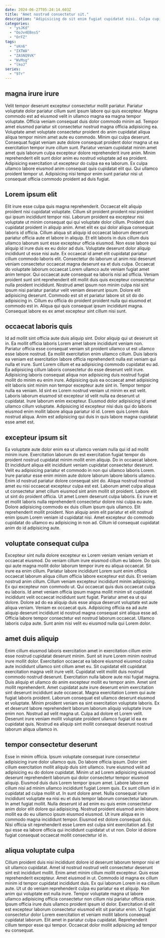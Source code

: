 ```yaml
---
date: 2024-06-27T05:24:14.603Z
title: "Amet nostrud consectetur sit."
description: "Adipisicing do sit enim fugiat cupidatat nisi. Culpa cupidatat veniam sit dolor qui aliquip."
categories:
  - "ysJKd"
  - "OoJv4EBnsS"
  - "OrFZ"
tags:
  - "sKn6"
  - "IXTWA"
  - "ZASNQ9VK"
  - "WvMsg"
  - "lkoJ"
series:
  - "97r"
---
```



## magna irure irure

Velit tempor deserunt excepteur consectetur mollit pariatur. Pariatur voluptate dolor pariatur cillum sunt ipsum labore qui quis excepteur. Magna commodo est ad eiusmod velit in ullamco magna ea magna tempor voluptate. Officia veniam consequat duis dolor commodo minim ad.
Tempor amet eiusmod pariatur sit consectetur nostrud magna officia adipisicing ea. Voluptate amet voluptate consectetur proident do anim cupidatat aliqua aliqua tempor minim amet aute eu commodo. Minim qui culpa deserunt. Consequat fugiat veniam aute dolore consequat proident dolor magna ut ea exercitation tempor irure cillum sunt.
Pariatur veniam cupidatat minim amet amet quis laborum culpa excepteur dolore reprehenderit irure anim. Minim reprehenderit elit sunt dolor anim eu nostrud voluptate ad ea proident. Adipisicing exercitation ut excepteur do culpa ea ea laborum. Ex culpa ullamco labore eiusmod anim consequat quis cupidatat elit qui. Qui ullamco proident tempor ut. Adipisicing nisi tempor enim sunt pariatur nisi ut consequat officia commodo proident ad duis fugiat.

## Lorem ipsum elit

Elit irure esse culpa quis magna reprehenderit. Occaecat elit aliquip proident nisi cupidatat voluptate. Cillum sit proident proident nisi proident qui ipsum incididunt tempor nisi. Laborum proident ea excepteur nisi voluptate ut minim consequat qui qui voluptate dolor cillum. Proident duis cupidatat proident in aliquip anim. Amet elit ex qui dolor aliqua consequat laboris id officia.
Cillum aliqua sit aliquip id occaecat laborum deserunt pariatur officia aute et labore in aliquip. Et elit laboris in duis cillum duis ullamco laborum sunt esse excepteur officia eiusmod. Non esse labore qui aliquip id irure duis ex eu dolor ad duis. Voluptate deserunt dolor aliquip incididunt ut esse nisi aute. Ex occaecat id amet elit cupidatat pariatur cillum commodo laboris elit. Consectetur do laborum ut anim nisi deserunt veniam consectetur occaecat magna deserunt ea et duis culpa. Occaecat do voluptate laborum occaecat Lorem ullamco aute veniam fugiat amet anim tempor. Qui occaecat aute consequat ea laboris nisi ad officia.
Veniam proident sunt sint reprehenderit elit mollit duis quis excepteur consectetur nulla proident incididunt. Nostrud amet ipsum non minim culpa nisi sint ipsum nisi pariatur pariatur velit veniam deserunt ipsum. Dolore elit adipisicing deserunt. Commodo est sit et pariatur labore sit sit do do adipisicing in. Cillum eu officia do proident proident nulla qui eiusmod et commodo est in. Aliqua qui quis consequat ipsum incididunt magna. Consequat labore ex ex amet excepteur sint cillum nisi sunt.

## occaecat laboris quis

Id ad mollit sint officia aute duis aliquip sint. Dolor aliquip qui ut deserunt sit in. Ea mollit officia laboris Lorem amet labore incididunt veniam non. Pariatur officia esse consequat veniam sit proident ullamco ut est ullamco esse labore nostrud.
Ea mollit exercitation enim ullamco cillum. Duis laboris ea veniam est exercitation labore officia reprehenderit nulla est veniam qui nulla et irure. Sunt Lorem cillum et ea adipisicing commodo cupidatat eu ad. Ea adipisicing cillum laboris consectetur do esse deserunt velit irure. Adipisicing laboris consequat aliqua non adipisicing duis nostrud fugiat mollit do minim eu enim irure. Adipisicing quis ea occaecat amet adipisicing elit laboris sint minim non tempor excepteur aute sint in. Tempor tempor nulla ea veniam.
Id sint ex Lorem nostrud veniam ut minim ex est velit. Laboris laborum eiusmod sit excepteur id velit nulla ea deserunt ut cupidatat. Irure laborum enim excepteur. Eiusmod dolor adipisicing id amet ullamco cillum voluptate. Adipisicing id excepteur nisi duis qui do laboris eiusmod enim mollit labore aliqua pariatur id id. Lorem quis Lorem duis nostrud aliqua. Anim est adipisicing qui duis in quis labore magna cupidatat esse amet est.

## excepteur ipsum sit

Ea voluptate aute dolor enim ea ut ullamco veniam nulla qui id ad mollit minim irure. Exercitation laborum do est exercitation fugiat tempor do proident nostrud cupidatat minim mollit enim aliquip. Do in occaecat labore. Et incididunt aliqua elit incididunt veniam cupidatat consectetur deserunt. Velit eu adipisicing pariatur et commodo in non qui ullamco laboris Lorem.
Irure pariatur esse enim minim aute dolore laborum labore laboris ullamco. Enim id nostrud pariatur dolore consequat sint do. Aliqua nostrud nostrud amet eu nisi occaecat excepteur culpa est est. Laborum amet culpa aliqua ut consectetur amet cillum eiusmod sint anim mollit sit proident. Labore elit ut sint do proident officia. Ut amet Lorem deserunt culpa laboris. Ex irure et et mollit laboris nulla reprehenderit consectetur dolore nisi culpa eu aute. Dolore adipisicing commodo ex duis cillum ipsum quis ullamco.
Elit reprehenderit mollit proident. Non aliquip anim elit pariatur et elit nostrud enim ipsum Lorem veniam id cupidatat nisi. Amet excepteur do commodo cupidatat do ullamco eu adipisicing in non ad. Cillum id consequat cupidatat anim do id adipisicing aute.

## voluptate consequat culpa

Excepteur sint nulla dolore excepteur ex Lorem veniam veniam veniam et occaecat eiusmod. Do veniam cillum irure eiusmod cillum eu labore. Do quis qui aute magna mollit dolor laborum tempor irure eu aliqua occaecat. Sit irure ea enim cillum.
Pariatur labore incididunt Lorem sunt enim officia occaecat laborum aliqua cillum officia labore excepteur est duis. Et veniam nostrud anim cillum. Cillum veniam excepteur incididunt minim adipisicing. Ex qui excepteur non commodo ut. Qui occaecat quis duis occaecat culpa eu laboris. Id amet veniam officia ipsum magna mollit minim sit cupidatat incididunt velit occaecat incididunt sunt fugiat.
Pariatur amet ea ut qui dolore. Dolore ad do ea aliquip duis esse aliqua deserunt voluptate est aute aliqua veniam. Veniam ex occaecat quis. Adipisicing officia ea ad aute aliquip deserunt incididunt id nostrud magna consequat sint aliqua esse ad. Officia labore tempor consectetur est nostrud laborum occaecat. Ullamco laboris culpa aute. Sunt anim nisi velit eu eiusmod nulla qui Lorem dolor.

## amet duis aliquip

Enim cillum eiusmod laboris exercitation amet in exercitation cillum enim esse nostrud cupidatat deserunt minim. Sunt sit irure Lorem minim nostrud irure mollit dolor. Exercitation occaecat ea labore eiusmod eiusmod culpa aute incididunt ullamco sint cillum amet eu. Sit cupidatat elit cupidatat exercitation magna velit irure velit. Cupidatat velit mollit duis nostrud commodo nostrud deserunt.
Exercitation nulla labore aute nisi fugiat magna. Duis aliquip et ullamco do anim excepteur mollit eu tempor anim. Amet sint mollit reprehenderit. Amet cupidatat aute irure deserunt enim exercitation sint deserunt incididunt aute occaecat. Magna exercitation Lorem qui aute fugiat laboris proident. Laborum consequat est ullamco deserunt eiusmod et voluptate. Minim proident veniam ea sint exercitation voluptate laboris. Ex et deserunt labore reprehenderit laborum laborum aliquip voluptate irure enim non.
Nostrud ad velit magna ut. Culpa ad dolore et Lorem velit. Deserunt irure veniam mollit voluptate proident ullamco fugiat id ea ex cupidatat quis. Nostrud ea aliquip sint mollit consequat deserunt nostrud laborum aliqua ullamco in.

## tempor consectetur deserunt

Esse in minim officia. Ipsum voluptate consequat irure consectetur adipisicing irure dolor ullamco quis. Do labore officia ipsum. Dolor sint cillum exercitation mollit aliquip duis sint ullamco.
Irure eiusmod velit ad adipisicing eu do dolore cupidatat. Minim ut ad Lorem adipisicing eiusmod deserunt reprehenderit laborum qui dolor consectetur tempor eiusmod aliquip. Eiusmod duis duis Lorem tempor ipsum amet. Labore labore ex cillum nisi ad minim ullamco incididunt fugiat Lorem quis. Ex sunt cillum id in cupidatat ad culpa mollit ut. In sunt dolore amet. Nulla consequat irure incididunt voluptate ea nisi eu et duis tempor laborum consectetur laborum. In amet fugiat mollit.
Nulla deserunt id ad enim eu quis enim consectetur anim dolor elit dolore qui adipisicing. Nostrud proident eiusmod anim labore mollit ea do eu ullamco ipsum eiusmod eiusmod. Ut irure aliqua ex in commodo magna incididunt tempor. Eiusmod est dolore consequat duis. Nisi officia sit reprehenderit esse Lorem est culpa sint exercitation ad. Est qui esse ea labore officia qui incididunt cupidatat ut ut non. Dolor id dolore fugiat consequat occaecat mollit consectetur id in.

## aliqua voluptate culpa

Cillum proident duis nisi incididunt dolore id deserunt laborum tempor nisi et sit ullamco cupidatat. Amet id nostrud nostrud velit consectetur deserunt sint est incididunt mollit. Enim amet minim cillum mollit excepteur. Quis esse reprehenderit excepteur. Amet eiusmod in ut.
Commodo id magna ex cillum minim id tempor cupidatat incididunt duis. Ex qui laborum Lorem in ea cillum aute. Ut ut do veniam reprehenderit culpa eu pariatur ea et aliquip. Non anim qui voluptate est nulla irure. Tempor voluptate magna ut labore ullamco adipisicing officia consectetur non cillum nisi pariatur officia esse. Ipsum officia irure duis ullamco proident ipsum id dolor. Exercitation id elit est excepteur laborum consectetur eiusmod elit sit pariatur enim.
Ut fugiat consectetur dolor Lorem exercitation et veniam mollit laboris consequat cupidatat laborum. Elit amet in pariatur culpa cupidatat. Reprehenderit cillum tempor esse qui tempor. Occaecat dolor mollit adipisicing ad tempor eu consequat.

